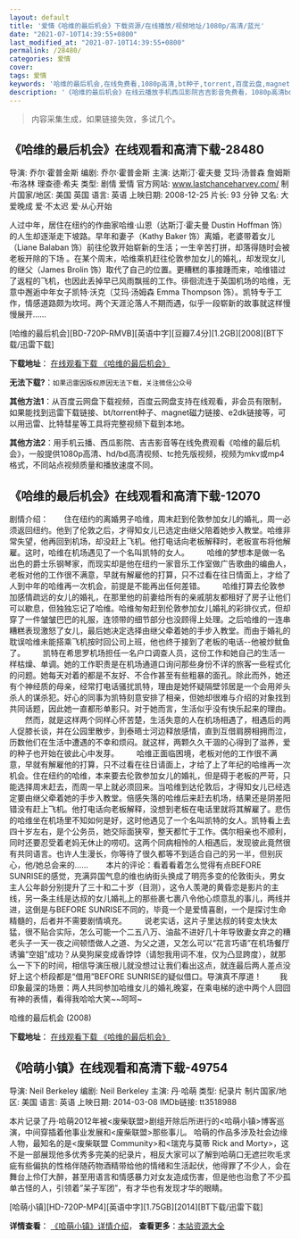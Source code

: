 ```yaml
---
layout: default
title: '爱情《哈维的最后机会》下载资源/在线播放/视频地址/1080p/高清/蓝光'
date: "2021-07-10T14:39:55+0800"
last_modified_at: "2021-07-10T14:39:55+0800"
permalink: /28480/
categories: 爱情
cover:
tags: 爱情
keywords: '哈维的最后机会,在线免费看,1080p高清,bt种子,torrent,百度云盘,magnet,磁力链,迅雷下载资源'
description: '《哈维的最后机会》在线云播放手机西瓜影院吉吉影音免费看，1080p高清bd/hd未删减完整版和tc抢先枪版，mkv/mp4格式，附带bt/torrent种子、magnet/磁力链、百度云盘、网盘资源迅雷下载链接'
---
```


>内容采集生成，如果链接失效，多试几个。


## 《哈维的最后机会》在线观看和高清下载-28480

导演: 乔尔·霍普金斯 编剧: 乔尔·霍普金斯 主演: 达斯汀·霍夫曼 艾玛·汤普森 詹姆斯·布洛林 理查德·希夫 类型: 剧情 爱情 官方网站: www.lastchanceharvey.com/ 制片国家/地区: 美国 英国 语言: 英语 上映日期: 2008-12-25 片长: 93 分钟 又名: 大爱晚成 爱·不太迟 爱·从心开始

人过中年，居住在纽约的作曲家哈维·山恩（达斯汀·霍夫曼 Dustin Hoffman 饰）的人生却逐渐走下坡路。早年和妻子（Kathy Baker 饰）离婚，老婆带着女儿（Liane Balaban 饰）前往伦敦开始崭新的生活；一生辛苦打拼，却落得随时会被老板开除的下场 。在某个周末，哈维乘机赶往伦敦参加女儿的婚礼，却发现女儿的继父（James Brolin 饰）取代了自己的位置。更糟糕的事接踵而来，哈维错过了返程的飞机，也因此丢掉早已风雨飘摇的工作。徘徊流连于英国机场的哈维，无意中邂逅中年女子凯特·沃克（艾玛·汤姆森 Emma Thompson 饰）。凯特专于工作，情感道路颇为坎坷。两个天涯沦落人不期而遇，似乎一段崭新的故事就这样慢慢展开……


[哈维的最后机会][BD-720P-RMVB][英语中字][豆瓣7.4分][1.2GB][2008][BT下载/迅雷下载]

**下载地址**： [在线观看下载 《哈维的最后机会》](https://www.btdx8.com/torrent/last_chance_harvey_2008.html) 


**无法下载?**：`如果迅雷因版权原因无法下载，关注微信公众号 `

**其他方法1**：从百度云网盘下载视频，百度云网盘支持在线观看，非会员有限制，如果能找到迅雷下载链接、bt/torrent种子、magnet磁力链接、e2dk链接等，可以用迅雷、比特彗星等工具将完整视频下载到本地。

**其他方法2**：用手机云播、西瓜影院、吉吉影音等在线免费观看《哈维的最后机会》，一般提供1080p高清、hd/bd高清视频、tc抢先版视频，视频为mkv或mp4格式，不同站点视频质量和播放速度不同。


## 《哈维的最后机会》在线观看和高清下载-12070

剧情介绍：　　住在纽约的离婚男子哈维，周末赶到伦敦参加女儿的婚礼，周一必须返回纽约。他到了伦敦之后，才得知女儿已选定由继父陪着她步入教堂。哈维非常失望，他再回到机场，却没赶上飞机。他打电话向老板解释时，老板宣布将他解雇。这时，哈维在机场遇见了一个名叫凯特的女人。 　　哈维的梦想本是做一名出色的爵士乐钢琴家，而现实却是他在纽约一家音乐工作室做广告歌曲的编曲人，老板对他的工作很不满意，早就有解雇他的打算，只不过看在往日情面上，才给了人到中年的哈维再一次机会，前提是不能再出任何差错。 　　哈维打算去伦敦参加感情疏远的女儿的婚礼，在那里他的前妻给所有的亲戚朋友都租好了房子让他们可以歇息，但独独忘记了哈维。哈维匆匆赶到伦敦参加女儿婚礼的彩排仪式，但却穿了一件皱皱巴巴的礼服，连领带的细节部分也没顾得上处理。之后哈维的一连串糟糕表现激怒了女儿，最后她决定选择由继父牵着她的手步入教堂。而由于婚礼的耽误哈维未能搭乘飞机按时回公司上班，他也终于接到了老板的电话--他被炒鱿鱼了。 　　凯特在希思罗机场担任一名户口调查人员，这份工作和她自己的生活一样枯燥、单调。她的工作职责是在机场通道口询问那些身份不详的旅客一些程式化的问题。她每天对着的都是不友好、不合作甚至有些粗暴的面孔。除此而外，她还有个神经质的母亲，经常打电话骚扰凯特，理由是她怀疑隔壁邻居是一个会用斧头杀人的谋杀犯。好心的同事为凯特刻意安排了相亲，但她却很难与介绍的对象找到共同话题，因此她一直都形单影只。对于她而言，生活似乎没有快乐起来的理由。 　　然而，就是这样两个同样心怀苦楚，生活失意的人在机场相遇了，相遇后的两人促膝长谈，并在公园里散步，到泰晤士河边释放感情，直到互借肩膀相拥而泣，历数他们在生活中遭遇的不幸和烦闷。就这样，两颗久久干涸的心得到了滋养，爱的种子也开始在彼此心中发芽。 　　哈维正面临困境，老板对他的工作很不满意，早就有解雇他的打算，只不过看在往日请面上，才给了上了年纪的哈维再一次机会。住在纽约的哈维，本来要去伦敦参加女儿的婚礼，但是碍于老板的严苛，只能选择周末赶去，而周一早上就必须回来。当哈维到达伦敦后，才得知女儿已经选定要由继父牵着她的手步入教堂。倍感失落的哈维后来赶去机场，结果还是阴差阳错没有赶上飞机。他打电话向老板解释，没想到老板在电话里就将其解雇了。悲伤的哈维坐在机场里不知如何是好，这时他遇见了一个名叫凯特的女人。凯特看上去四十岁左右，是个公务员，她交际面狭窄，整天都忙于工作。偶尔相亲也不顺利，同时还要忍受着老妈无休止的唠叨。这两个同病相怜的人相遇后，发现彼此竟然很有共同语言。也许人生漫长，你等待了很久都等不到适合自己的另一半，但别灰心，他/她总会来的……  　　本片的评论：看着看着怎么觉得有点BEFORE SUNRISE的感觉，充满异国气息的维也纳街头换成了明亮多变的伦敦街头，男女主人公年龄分别提升了三十和二十岁（目测），这令人羡滟的黄昏恋是影片的主线，另一条主线是达叔的女儿婚礼上的那些裹七裹八令他心烦意乱的事儿，两线并进，这倒是与BEFORE SUNRISE不同的，毕竟一个是爱情喜剧，一个是探讨生命精髓的，后者并不需要剧情填充。 　　说老实话，这片子里达叔的转变太快太猛，很不贴合实际，怎么可能一个二五八万、油盐不进好几十年导致妻女弃之的糟老头子一天一夜之间顿悟做人之道、为父之道，又怎么可以“花言巧语”在机场餐厅诱骗“空姐”成功？从臭狗屎变成香饽饽（请恕我用词不准，仅为凸显跨度），就那么一下下的时间，相信导演压根儿就没想过让我们看出这点，就连最后两人差点没好上这个桥段都是“借用”BEFORE SUNRISE的疑似借口。导演真不厚道！ 　　我印象最深的场景：两人共同参加哈维女儿的婚礼晚宴，在乘电梯的途中两个人囧囧有神的表情，看得我哈哈大笑~~呵呵~


哈维的最后机会 (2008)

**下载地址**： [在线观看下载 《哈维的最后机会》](https://www.btbtdy.me/btdy/dy7249.html) 


## 《哈萌小镇》在线观看和高清下载-49754

导演: Neil Berkeley 编剧: Neil Berkeley 主演: 丹·哈萌 类型: 纪录片 制片国家/地区: 美国 语言: 英语 上映日期: 2014-03-08 IMDb链接: tt3518988

本片记录了丹·哈萌2012年被<废柴联盟>剧组开除后所进行的<哈萌小镇>博客巡演，中间穿插着他事业发展和<废柴联盟>那些事儿。 哈萌的作品多涉及社会边缘人物，最知名的是<废柴联盟 Community>和<瑞克与莫蒂 Rick and Morty>，这不是一部展现他多优秀多完美的纪录片，相反大家可以了解到哈萌口无遮拦吹毛求疵有些偏执的性格伴随药物酒精带给他的情绪和生活起伏，他得罪了不少人，会在舞台上伶仃大醉，甚至用语言和情感暴力对女友造成伤害，但是他也治愈了不少孤单古怪的人，引领着”呆子军团”，有才华也有发现才华的眼睛。


[哈萌小镇][HD-720P-MP4][英语中字][1.75GB][2014][BT下载/迅雷下载]

**详情查看**： [《哈萌小镇》详情介绍](/movie/49754/)， **查看更多**：[本站资源大全](/movie/t/all/)

